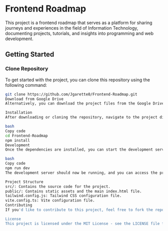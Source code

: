 # Frontend Roadmap

This project is a frontend roadmap that serves as a platform for sharing journeys and experiences in the field of Information Technology, documenting projects, tutorials, and insights into programming and web development.

## Getting Started

### Clone Repository

To get started with the project, you can clone this repository using the following command:

```bash
git clone https://github.com/Jgarette0/Frontend-Roadmap.git
Download from Google Drive
Alternatively, you can download the project files from the Google Drive link provided.

Installation
After downloading or cloning the repository, navigate to the project directory and install the necessary dependencies using npm:

bash
Copy code
cd Frontend-Roadmap
npm install
Development
Once the dependencies are installed, you can start the development server using the following command:

bash
Copy code
npm run dev
The development server should now be running, and you can access the project at http://localhost:3000.

Project Structure
src/: Contains the source code for the project.
public/: Contains static assets and the main index.html file.
tailwind.config.js: Tailwind CSS configuration file.
vite.config.ts: Vite configuration file.
Contributing
If you'd like to contribute to this project, feel free to fork the repository and submit a pull request. Your contributions are greatly appreciated!

License
This project is licensed under the MIT License - see the LICENSE file for details.
